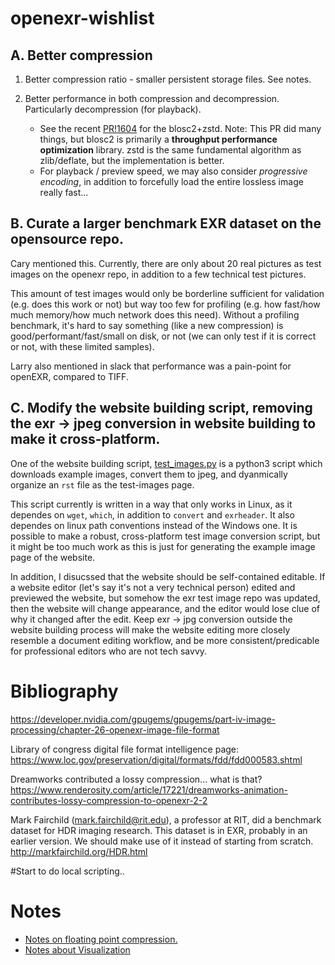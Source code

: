 # openexr-wishlist

## A. Better compression

1. Better compression ratio - smaller persistent storage files. See notes.
2. Better performance in both compression and decompression. Particularly decompression (for playback).

    - See the recent [PR!1604](https://github.com/AcademySoftwareFoundation/openexr/pull/1604) for the blosc2+zstd.
    Note: This PR did many things, but blosc2 is primarily a **throughput performance optimization** library. zstd is the same fundamental algorithm as zlib/deflate, but the implementation is better.
    - For playback / preview speed, we may also consider _progressive encoding_, in addition to forcefully load the entire lossless image really fast...

## B. Curate a larger benchmark EXR dataset on the opensource repo.

Cary mentioned this. Currently, there are only about 20 real pictures as test images on the openexr repo, in addition to a few technical test pictures. 

This amount of test images would only be borderline sufficient for validation (e.g. does this work or not) but way too few for profiling (e.g. how fast/how much memory/how much network does this need).
Without a profiling benchmark, it's hard to say something (like a new compression) is good/performant/fast/small on disk, or not (we can only test if it is correct or not, with these limited samples).

Larry also mentioned in slack that performance was a pain-point for openEXR, compared to TIFF.

## C. Modify the website building script, removing the exr &rarr; jpeg conversion in website building to make it cross-platform.

One of the website building script, [test_images.py](https://github.com/AcademySoftwareFoundation/openexr/blob/e571107f1ee340bbb1b48e1a76f2e8c8f46d04c1/website/scripts/test_images.py) is a python3 script which downloads example images, convert them to jpeg, and dyanmically organize an `rst` file as the test-images page.

This script currently is written in a way that only works in Linux, as it dependes on `wget`, `which`, in addition to `convert` and `exrheader`.
It also dependes on linux path conventions instead of the Windows one. 
It is possible to make a robust, cross-platform test image conversion script, but it might be too much work as this is just for generating the example image page of the website.

In addition, I disucssed that the website should be self-contained editable. 
If a website editor (let's say it's not a very technical person) edited and previewed the website, but somehow the exr test image repo was updated, then the website will change appearance, and the editor would lose clue of why it changed after the edit.
Keep exr &rarr; jpg conversion outside the website building process will make the website editing more closely resemble a document editing workflow, and be more consistent/predicable for professional editors who are not tech savvy.

# Bibliography
https://developer.nvidia.com/gpugems/gpugems/part-iv-image-processing/chapter-26-openexr-image-file-format

Library of congress digital file format intelligence page:
https://www.loc.gov/preservation/digital/formats/fdd/fdd000583.shtml

Dreamworks contributed a lossy compression... what is that?
https://www.renderosity.com/article/17221/dreamworks-animation-contributes-lossy-compression-to-openexr-2-2

Mark Fairchild (mark.fairchild@rit.edu), a professor at RIT, did a benchmark dataset for HDR imaging research. This dataset is in EXR, probably in an earlier version. We should make use of it instead of starting from scratch.
http://markfairchild.org/HDR.html

#Start to do local scripting..

# Notes

- [Notes on floating point compression.](docs/compression.md)
- [Notes about Visualization](docs/visualization.md)

